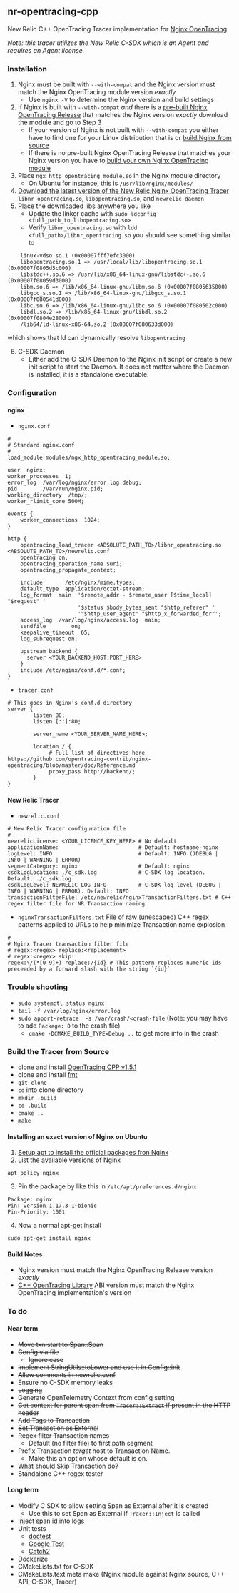 ## nr-opentracing-cpp
New Relic C++ OpenTracing Tracer implementation for [Nginx OpenTracing](https://github.com/opentracing-contrib/nginx-opentracing)

_Note: this tracer utilizes the New Relic C-SDK which is an Agent and requires an Agent license._

### Installation
1. Nginx must be built with `--with-compat` and the Nginx version must match the Nginx OpenTracing module version _exactly_
   - Use `nginx -V` to determine the Nginx version and build settings
2. If Nginx is built with `--with-compat` _and_ there is a [pre-built Nginx OpenTracing Release](https://github.com/opentracing-contrib/nginx-opentracing/releases) that matches the Nginx version _exactly_ download the module and go to Step 3
   - If your version of Nginx is not built with `--with-compat` you either have to find one for your Linux distribution that is or [build Nginx from source](https://www.google.com/search?q=building+nginx+from+source&oq=building+nginx+from+source&aqs=chrome..69i57.4695j0j7&sourceid=chrome&ie=UTF-8) 
   - If there is no pre-built Nginx OpenTracing Release that matches your Nginx version you have to [build your own Nginx OpenTracing module](https://github.com/opentracing-contrib/nginx-opentracing#building-from-source)
3. Place `ngx_http_opentracing_module.so` in the Nginx module directory
   - On Ubuntu for instance, this is `/usr/lib/nginx/modules/`
4. [Download the latest version of the New Relic Nginx OpenTracing Tracer](https://github.com/msummers/newrelic-opentracing-cpp/releases) `libnr_opentracing.so`, `libopentracing.so`, and `newrelic-daemon`
5. Place the downloaded libs anywhere you like
   - Update the linker cache with `sudo ldconfig <full_path_to_libopentracing.so>`
   - Verify `libnr_opentracing.so` with `ldd <full_path>/libnr_opentracing.so` you should see something similar to 
``` 
    linux-vdso.so.1 (0x00007fff7efc3000)
   	libopentracing.so.1 => /usr/local/lib/libopentracing.so.1 (0x00007f0805d5c000)
   	libstdc++.so.6 => /usr/lib/x86_64-linux-gnu/libstdc++.so.6 (0x00007f08059d3000)
   	libm.so.6 => /lib/x86_64-linux-gnu/libm.so.6 (0x00007f0805635000)
   	libgcc_s.so.1 => /lib/x86_64-linux-gnu/libgcc_s.so.1 (0x00007f080541d000)
   	libc.so.6 => /lib/x86_64-linux-gnu/libc.so.6 (0x00007f080502c000)
   	libdl.so.2 => /lib/x86_64-linux-gnu/libdl.so.2 (0x00007f0804e28000)
   	/lib64/ld-linux-x86-64.so.2 (0x00007f080633d000)
```
   which shows that ld can dynamically resolve `libopentracing` 

6. C-SDK Daemon
   - Either add the C-SDK Daemon to the Nginx init script or create a new init script to start the Daemon. It does not matter where the Daemon is installed, it is a standalone executable.

### Configuration
#### nginx
- `nginx.conf`
```
#
# Standard nginx.conf
#
load_module modules/ngx_http_opentracing_module.so;

user  nginx;
worker_processes  1;
error_log  /var/log/nginx/error.log debug;
pid        /var/run/nginx.pid;
working_directory  /tmp/;
worker_rlimit_core 500M;

events {
    worker_connections  1024;
}

http {
	opentracing_load_tracer <ABSOLUTE_PATH_TO>/libnr_opentracing.so  <ABSOLUTE_PATH_TO>/newrelic.conf
	opentracing on;
	opentracing_operation_name $uri;
	opentracing_propagate_context;

    include       /etc/nginx/mime.types;
    default_type  application/octet-stream;
    log_format  main  '$remote_addr - $remote_user [$time_local] "$request" '
                      '$status $body_bytes_sent "$http_referer" '
                      '"$http_user_agent" "$http_x_forwarded_for"';
    access_log  /var/log/nginx/access.log  main;
    sendfile        on;
    keepalive_timeout  65;
    log_subrequest on;

    upstream backend {
      server <YOUR_BACKEND_HOST:PORT_HERE>
    }
    include /etc/nginx/conf.d/*.conf;
}
```
- `tracer.conf`
```
# This goes in Nginx's conf.d directory
server {
        listen 80;
        listen [::]:80;

        server_name <YOUR_SERVER_NAME_HERE>;

        location / {
	         # Full list of directives here https://github.com/opentracing-contrib/nginx-opentracing/blob/master/doc/Reference.md
             proxy_pass http://backend/;
        }
}
```
#### New Relic Tracer
- `newrelic.conf`
```
# New Relic Tracer configuration file
#
newrelicLicense: <YOUR_LICENCE_KEY_HERE> # No default
applicationName:                         # Default: hostname-nginx
logLevel: INFO                           # Default: INFO ()DEBUG | INFO | WARNING | ERROR)
segmentCategory: nginx                   # Default: nginx
csdkLogLocation: ./c_sdk.log             # C-SDK log location. Default: ./c_sdk.log
csdkLogLevel: NEWRELIC_LOG_INFO          # C-SDK log level (DEBUG | INFO | WARNING | ERROR). Default: INFO
transactionFilterFile: /etc/newrelic/nginxTransactionFilters.txt # C++ regex filter file for NR Transaction naming
```
- `nginxTransactionFilters.txt` File of raw (unescaped) C++ regex patterns applied to URLs to help minimize Transaction name explosion
```
#
# Nginx Tracer transaction filter file
# regex:<regex> replace:<replacement>
# regex:<regex> skip:
regex:\/(*[0-9]+) replace:/{id} # This pattern replaces numeric ids preceeded by a forward slash with the string `{id}`
```
### Trouble shooting
- `sudo systemctl status nginx`
- `tail -f /var/log/nginx/error.log`
- `sudo apport-retrace  -s /var/crash/<crash-file` (Note: you may have to add `Package: 0` to the crash file)
  - `cmake -DCMAKE_BUILD_TYPE=Debug ..` to get more info in the crash

### Build the Tracer from Source
- clone and install [OpenTracing CPP v1.5.1](https://github.com/opentracing/opentracing-cpp)
- clone and install [fmt](https://github.com/fmtlib/fmt.git)
- `git clone`
- `cd` into clone directory
- `mkdir .build`
- `cd .build`
- `cmake ..`
- `make`
#### Installing an exact version of Nginx on Ubuntu
1. [Setup apt to install the official packages fron Nginx](https://www.nginx.com/resources/wiki/start/topics/tutorials/install/#official-debian-ubuntu-packages)
2. List the available versions of Nginx
```
apt policy nginx
```
3. Pin the package by like this in `/etc/apt/preferences.d/nginx `
```
Package: nginx
Pin: version 1.17.3-1~bionic
Pin-Priority: 1001
```
4. Now a normal apt-get install
```
sudo apt-get install nginx
```

#### Build Notes
- Nginx version must match the Nginx OpenTracing Release version _exactly_
- [C++ OpenTracing Library](https://github.com/opentracing/opentracing-cpp) ABI version must match the Nginx OpenTracing implementation's version


### To do
#### Near term
- ~~Move txn start to Span::Span~~
- ~~Config via file~~
  - ~~Ignore case~~
- ~~Implement StringUtils::toLower and use it in Config::init~~
- ~~Allow comments in newrelic.conf~~
- Ensure no C-SDK memory leaks
- ~~Logging~~
- Generate OpenTelemetry Context from config setting
- ~~Get context for parent span from `Tracer::Extract` if present in the HTTP header~~
- ~~Add Tags to Transaction~~
- ~~Set Transaction as External~~
- ~~Regex filter Transaction names~~
  - Default (no filter file) to first path segment
- Prefix Transaction _target_ host to Transaction Name.
  - Make this an option whose default is on.
- What should Skip Transaction do?
- Standalone C++ regex tester
#### Long term
- Modify C SDK to allow setting Span as External after it is created
  - Use this to set Span as External if `Tracer::Inject` is called
- Inject span id into logs
- Unit tests
  - [doctest](https://github.com/onqtam/doctest)
  - [Google Test](https://github.com/google/googletest)
  - [Catch2](https://github.com/catchorg/Catch2)
- Dockerize
- CMakeLists.txt for C-SDK
- CMakeLists.text meta make (Nginx module against Nginx source, C++ API, C-SDK, Tracer)
